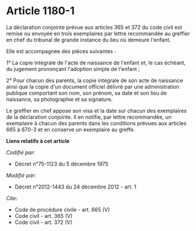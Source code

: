 # Article 1180-1

La déclaration conjointe prévue aux articles 365 et 372 du code civil est remise ou envoyée en trois exemplaires par lettre
recommandée au greffier en chef du tribunal de grande instance du lieu où demeure l'enfant. 

Elle est accompagnée des pièces suivantes : 

1° La copie intégrale de l'acte de naissance de l'enfant et, le cas échéant, du jugement prononçant l'adoption simple de
l'enfant ; 

2° Pour chacun des parents, la copie intégrale de son acte de naissance ainsi que la copie d'un document officiel délivré par
une administration publique comportant son nom, son prénom, sa date et son lieu de naissance, sa photographie et sa
signature. 

Le greffier en chef appose son visa et la date sur chacun des exemplaires de la déclaration conjointe. Il en notifie, par
lettre recommandée, un exemplaire à chacun des parents dans les conditions prévues aux articles 665 à 670-3 et en conserve un
exemplaire au greffe.

**Liens relatifs à cet article**

_Codifié par_:

  - Décret n°75-1123 du 5 décembre 1975

_Modifié par_:

  - Décret n°2012-1443 du 24 décembre 2012 - art. 1

_Cite_:

  - Code de procédure civile - art. 665 (V)
  - Code civil - art. 365 (V)
  - Code civil - art. 372 (V)
